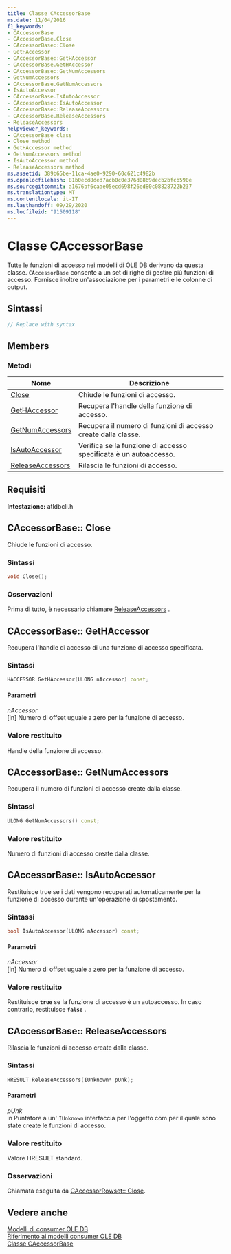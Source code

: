 ```yaml
---
title: Classe CAccessorBase
ms.date: 11/04/2016
f1_keywords:
- CAccessorBase
- CAccessorBase.Close
- CAccessorBase::Close
- GetHAccessor
- CAccessorBase::GetHAccessor
- CAccessorBase.GetHAccessor
- CAccessorBase::GetNumAccessors
- GetNumAccessors
- CAccessorBase.GetNumAccessors
- IsAutoAccessor
- CAccessorBase.IsAutoAccessor
- CAccessorBase::IsAutoAccessor
- CAccessorBase::ReleaseAccessors
- CAccessorBase.ReleaseAccessors
- ReleaseAccessors
helpviewer_keywords:
- CAccessorBase class
- Close method
- GetHAccessor method
- GetNumAccessors method
- IsAutoAccessor method
- ReleaseAccessors method
ms.assetid: 389b65be-11ca-4ae0-9290-60c621c4982b
ms.openlocfilehash: 81b0ecd8ded7acb0c0e376d0869decb2bfcb590e
ms.sourcegitcommit: a1676bf6caae05ecd698f26ed80c08828722b237
ms.translationtype: MT
ms.contentlocale: it-IT
ms.lasthandoff: 09/29/2020
ms.locfileid: "91509118"
---
```

# <a name="caccessorbase-class"></a>Classe CAccessorBase

Tutte le funzioni di accesso nei modelli di OLE DB derivano da questa classe. `CAccessorBase` consente a un set di righe di gestire più funzioni di accesso. Fornisce inoltre un'associazione per i parametri e le colonne di output.

## <a name="syntax"></a>Sintassi

```cpp
// Replace with syntax
```

## <a name="members"></a>Members

### <a name="methods"></a>Metodi

| Nome | Descrizione |
|--|--|
| [Close](#close) | Chiude le funzioni di accesso. |
| [GetHAccessor](#geth) | Recupera l'handle della funzione di accesso. |
| [GetNumAccessors](#getnum) | Recupera il numero di funzioni di accesso create dalla classe. |
| [IsAutoAccessor](#isauto) | Verifica se la funzione di accesso specificata è un autoaccesso. |
| [ReleaseAccessors](#release) | Rilascia le funzioni di accesso. |

## <a name="requirements"></a>Requisiti

**Intestazione:** atldbcli.h

## <a name="caccessorbaseclose"></a><a name="close"></a> CAccessorBase:: Close

Chiude le funzioni di accesso.

### <a name="syntax"></a>Sintassi

```cpp
void Close();
```

### <a name="remarks"></a>Osservazioni

Prima di tutto, è necessario chiamare [ReleaseAccessors](#release) .

## <a name="caccessorbasegethaccessor"></a><a name="geth"></a> CAccessorBase:: GetHAccessor

Recupera l'handle di accesso di una funzione di accesso specificata.

### <a name="syntax"></a>Sintassi

```cpp
HACCESSOR GetHAccessor(ULONG nAccessor) const;
```

#### <a name="parameters"></a>Parametri

*nAccessor*<br/>
[in] Numero di offset uguale a zero per la funzione di accesso.

### <a name="return-value"></a>Valore restituito

Handle della funzione di accesso.

## <a name="caccessorbasegetnumaccessors"></a><a name="getnum"></a> CAccessorBase:: GetNumAccessors

Recupera il numero di funzioni di accesso create dalla classe.

### <a name="syntax"></a>Sintassi

```cpp
ULONG GetNumAccessors() const;
```

### <a name="return-value"></a>Valore restituito

Numero di funzioni di accesso create dalla classe.

## <a name="caccessorbaseisautoaccessor"></a><a name="isauto"></a> CAccessorBase:: IsAutoAccessor

Restituisce true se i dati vengono recuperati automaticamente per la funzione di accesso durante un'operazione di spostamento.

### <a name="syntax"></a>Sintassi

```cpp
bool IsAutoAccessor(ULONG nAccessor) const;
```

#### <a name="parameters"></a>Parametri

*nAccessor*<br/>
[in] Numero di offset uguale a zero per la funzione di accesso.

### <a name="return-value"></a>Valore restituito

Restituisce **`true`** se la funzione di accesso è un autoaccesso. In caso contrario, restituisce **`false`** .

## <a name="caccessorbasereleaseaccessors"></a><a name="release"></a> CAccessorBase:: ReleaseAccessors

Rilascia le funzioni di accesso create dalla classe.

### <a name="syntax"></a>Sintassi

```cpp
HRESULT ReleaseAccessors(IUnknown* pUnk);
```

#### <a name="parameters"></a>Parametri

*pUnk*<br/>
in Puntatore a un' `IUnknown` interfaccia per l'oggetto com per il quale sono state create le funzioni di accesso.

### <a name="return-value"></a>Valore restituito

Valore HRESULT standard.

### <a name="remarks"></a>Osservazioni

Chiamata eseguita da [CAccessorRowset:: Close](./caccessorrowset-class.md#close).

## <a name="see-also"></a>Vedere anche

[Modelli di consumer OLE DB](../../data/oledb/ole-db-consumer-templates-cpp.md)<br/>
[Riferimento ai modelli consumer OLE DB](../../data/oledb/ole-db-consumer-templates-reference.md)<br/>
[Classe CAccessorBase](../../data/oledb/caccessorbase-class.md)
